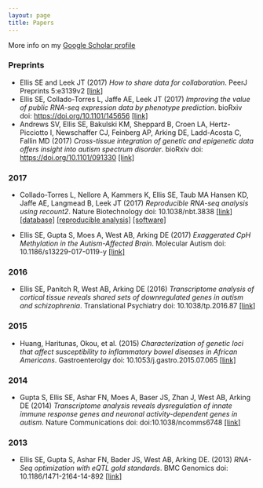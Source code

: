 ```yaml
---
layout: page
title: Papers
---
```



More info on my [Google Scholar profile](https://scholar.google.com/citations?user=G5cAVdkAAAAJ&hl=en)


### Preprints 
* Ellis SE and Leek JT (2017) _How to share data for collaboration_. PeerJ Preprints 5:e3139v2 [[link]](https://doi.org/10.7287/peerj.preprints.3139v2)
* Ellis SE, Collado-Torres L, Jaffe AE, Leek JT (2017) _Improving the value of public RNA-seq expression data by phenotype prediction_. bioRxiv doi: https://doi.org/10.1101/145656 [[link]](http://biorxiv.org/content/early/2017/06/03/145656)
* Andrews SV, Ellis SE, Bakulski KM, Sheppard B, Croen LA, Hertz-Picciotto I, Newschaffer CJ, Feinberg AP, Arking DE, Ladd-Acosta C, Fallin MD (2017) _Cross-tissue integration of genetic and epigenetic data offers insight into autism spectrum disorder_. bioRxiv doi: https://doi.org/10.1101/091330 [[link]](http://biorxiv.org/content/early/2016/12/06/091330)

### 2017

*  Collado-Torres L, Nellore A, Kammers K, Ellis SE, Taub MA Hansen KD, Jaffe AE, Langmead B, Leek JT (2017) _Reproducible RNA-seq analysis using recount2_. Nature Biotechnology doi: 10.1038/nbt.3838 [[link]](http://www.nature.com/nbt/journal/v35/n4/full/nbt.3838.html) [[database]](https://jhubiostatistics.shinyapps.io/recount/) [[reproducible analysis]](http://leekgroup.github.io/recount-analyses/) [[software]](https://bioconductor.org/packages/devel/bioc/html/recount.html)

* Ellis SE, Gupta S, Moes A, West AB, Arking DE (2017) _Exaggerated CpH Methylation in the Autism-Affected Brain_. Molecular Autism doi: 10.1186/s13229-017-0119-y [[link]](https://www.ncbi.nlm.nih.gov/pmc/articles/PMC5351204/)


### 2016
* Ellis SE, Panitch R, West AB, Arking DE (2016) _Transcriptome analysis of cortical tissue reveals shared sets of downregulated genes in autism and schizophrenia_. Translational Psychiatry doi: 10.1038/tp.2016.87 [[link]](http://www.nature.com/tp/journal/v6/n5/abs/tp201687a.html)

### 2015
* Huang, Haritunas, Okou, et al. (2015) _Characterization of genetic loci that affect susceptibility to inflammatory bowel diseases in African Americans_. Gastroenterolgy doi: 10.1053/j.gastro.2015.07.065 [[link]](http://www.sciencedirect.com/science/article/pii/S0016508515011038)

### 2014
* Gupta S, Ellis SE, Ashar FN, Moes A, Baser JS, Zhan J, West AB, Arking DE (2014) _Transcriptome analysis reveals dysregulation of innate immune response genes and neuronal activity-dependent genes in autism_. Nature Communications doi: doi:10.1038/ncomms6748 [[link]](http://www.nature.com/articles/ncomms6748)


### 2013
* Ellis SE, Gupta S, Ashar FN, Bader JS, West AB, Arking DE. (2013) _RNA-Seq optimization with eQTL gold standards_. BMC Genomics doi: 10.1186/1471-2164-14-892 [[link]](http://bmcgenomics.biomedcentral.com/articles/10.1186/1471-2164-14-892)
